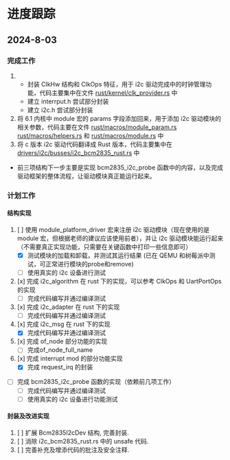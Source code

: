# 进度跟踪

## 2024-8-03

### 完成工作

1.  - 封装 ClkHw 结构和 ClkOps 特征，用于 i2c 驱动完成中的时钟管理功能，代码主要集中在文件 [rust/kernel/clk_provider.rs](rust/kernel/clk_provider.rs) 中
    - 建立 interrput.h 尝试部分封装
    - 建立 i2c.h 尝试部分封装
2. 将 6.1 内核中 module 宏的 params 字段添加回来，用于添加 i2c 驱动模块的相关参数，代码主要在文件 [rust/macros/module_param.rs](rust/macros/module_param.rs) [rust/macros/helpers.rs](rust/macros/helpers.rs) 和 [rust/macros/module.rs](rust/macros/module.rs) 中
3. 将 c 版本 i2c 驱动代码翻译成 Rust 版本，代码主要集中在 [drivers/i2c/busses/i2c_bcm2835_rust.rs](drivers/i2c/busses/i2c_bcm2835_rust.rs) 中

- 前三项结构下一步主要是实现 bcm2835_i2c_probe 函数中的内容，以及完成驱动框架的整体流程，让驱动模块真正能运行起来。

### 计划工作

#### 结构实现

1. [ ] 使用 module_platform_driver 宏来注册 i2c 驱动模块（现在使用的是 module 宏，但根据老师的建议应该使用前者），并让 i2c 驱动模块能运行起来（不需要真正实现功能，只需要在关键函数中打印一些信息即可）
    - [x] 测试模块的加载和卸载，并测试其运行结果 (已在 QEMU 和树莓派中测试，可正常进行模块的probe和remove)
    - [ ] 使用真实的 i2c 设备进行测试
2. [x] 完成 i2c_algorithm 在 rust 下的实现，可以参考 ClkOps 和 UartPortOps 的实现
    - [ ] 完成代码编写并通过编译测试
3. [x] 完成 i2c_adapter 在 rust 下的实现
    - [ ] 完成代码编写并通过编译测试
4. [x] 完成 i2c_msg 在 rust 下的实现
    - [x] 完成代码编写并通过编译测试
5. [x] 完成 of_node 部分功能的实现
    - [ ] 完成of_node_full_name
6. [x] 完成 interrupt mod 的部分功能实现
    - [x] 完成 request_irq 的封装
- [ ] 完成 bcm2835_i2c_probe 函数的实现（依赖前几项工作）
    - [ ] 完成代码编写并通过编译测试
    - [ ] 使用真实的 i2c 设备进行功能测试

#### 封装及改进实现

1. [ ] 扩展 Bcm2835I2cDev 结构, 完善封装.
2. [ ] 消除 i2c_bcm2835_rust.rs 中的 unsafe 代码.
3. [ ] 完善补充及增添代码的批注及安全注释.

